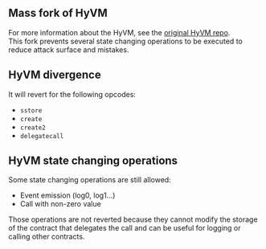 
## Mass fork of HyVM
For more information about the HyVM, see the [original HyVM repo](https://github.com/oguimbal/HyVM).   
This fork prevents several state changing operations to be executed to reduce attack surface and mistakes.

## HyVM divergence

It will revert for the following opcodes:
- `sstore`
- `create`
- `create2`
- `delegatecall`  

## HyVM state changing operations
Some state changing operations are still allowed:
- Event emission (log0, log1...)
- Call with non-zero value

Those operations are not reverted because they cannot modify the storage of the contract that delegates the call
and can be useful for logging or calling other contracts.
